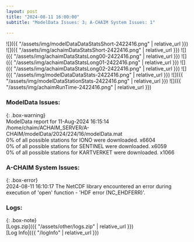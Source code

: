 ```yaml
---
layout: post
title: "2024-08-11 16:00:00"
subtitle: "ModelData Issues: 3; A-CHAIM System Issues: 1"

---
```


![]({{ "/assets/img/modelDataDataStatsShort-2422416.png" | relative_url }})
![]({{ "/assets/img/achaimDataStatsShort-2422416.png" | relative_url }})
![]({{ "/assets/img/achaimDataStatsLong00-2422416.png" | relative_url }})
![]({{ "/assets/img/achaimDataStatsLong01-2422416.png" | relative_url }})
![]({{ "/assets/img/achaimDataStatsLong02-2422416.png" | relative_url }})
![]({{ "/assets/img/modelDataDataStats-2422416.png" | relative_url }})
![]({{ "/assets/img/modelDataStationStats-2422416.png" | relative_url }})
![]({{ "/assets/img/achaimRunTime-2422416.png" | relative_url }})


### ModelData Issues:  
  
{: .box-warning}  
 ModelData report for 11-Aug-2024 16:15:14   
 /home/chaim/ACHAIM_SERVER/A-CHAIM/modelData/2024/224/16/modelData.mat   
 0% of all possible stations for IONO were downloaded. x6604   
 0% of all possible stations for SENTINEL were downloaded. x6059   
 0% of all possible stations for KARTVERKET were downloaded. x1066   
  
### A-CHAIM System Issues:  
  
{: .box-error}  
2024-08-11 16:10:17 The NetCDF library encountered an error during execution of 'open' function - 'HDF error (NC_EHDFERR)'.  

### Logs:  
  
{: .box-note}  
[Logs.zip]({{ "/assets/other/logs.zip" | relative_url }})  
[Log Info]({{ "/logInfo" | relative_url }})  

